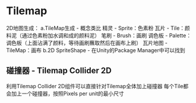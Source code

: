 # Tilemap

2D地图生成：
a.TileMap生成 - 概念类比
精灵 - Sprite：色素粉
瓦片 - Tile：颜料泥（通过色素粉加水调和成的颜料泥）
笔刷 - Brush：画刷
调色板 - Palette：调色板（上面沾满了颜料，等待画刷蘸取然后在画布上刷）
瓦片地图 - TileMap：画布
b.2D SpriteShape - 在Unity的Package Manager中可以找到

## 碰撞器 - Tilemap Collider 2D
利用Tilemap Collider 2D组件可以直接针对Tilemap全体加上碰撞器
每个Tile都会加上一个碰撞器，按照Pixels per unit的最小尺寸